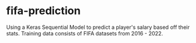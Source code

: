 # fifa-prediction
Using a Keras Sequential Model to predict a player's salary based off their stats. Training data consists of FIFA datasets from 2016 - 2022.
